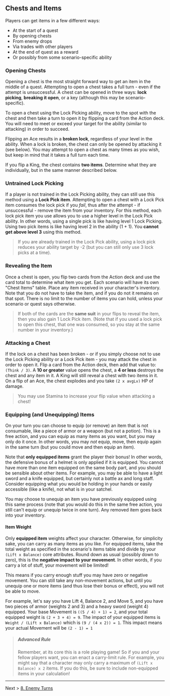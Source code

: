 ## Chests and Items

Players can get items in a few different ways:

* At the start of a quest
* By opening chests
* From enemy drops
* Via trades with other players
* At the end of quest as a reward
* Or possibly from some scenario-specific ability

### Opening Chests

Opening a chest is the most straight forward way to get an item in the middle of a quest. Attempting to open a chest takes a full turn - even if the attempt is unsuccessful. A chest can be opened in three ways: **lock picking**, **breaking it open**, or a key (although this may be scenario-specific).

To open a chest using the Lock Picking ability, move to the spot with the chest and then take a turn to open it by flipping a card from the Action deck. You will need to meet or exceed your target for the ability (similar to attacking) in order to succeed.

Flipping an Ace results in a **broken lock**, regardless of your level in the ability. When a lock is broken, the chest can only be opened by attacking it (see below). You may attempt to open a chest as many times as you wish, but keep in mind that it takes a full turn each time.

If you flip a King, the chest contains **two items**. Determine what they are individually, but in the same manner described below.

### Untrained Lock Picking

If a player is not trained in the Lock Picking ability, they can still use this method using a **Lock Pick item**. Attempting to open a chest with a Lock Pick item consumes the lock pick if you _fail_, thus after the attempt - if unsuccessful - remove the item from your inventory. For this method, each lock pick item you use allows you to use a higher level in the Lock Pick ability. In other words, using a single pick is like having level 1 Lock Picking. Using two pick items is like having level 2 in the ability (1 + 1). You **cannot get above level 3** using this method.

> If you are already trained in the Lock Pick ability, using a lock pick reduces your ability target by -2 (but you can still only use 3 lock picks at a time).

### Revealing the Item

Once a chest is open, you flip two cards from the Action deck and use the card total to determine what item you get. Each scenario will have its own "Chest Items" table. Place any item received in your character's inventory. Note that you do not have to take the item, and if you do not it remains on that spot. There is no limit to the number of items you can hold, unless your scenario or quest says otherwise.

> If both of the cards are the **same suit** in your flips to reveal the item, then you also gain 1 Lock Pick item. (Note that if you used a lock pick to open this chest, that one was consumed, so you stay at the same number in your inventory.)

### Attacking a Chest

If the lock on a chest has been broken - or if you simply choose not to use the Lock Picking ability or a Lock Pick item - you may attack the chest in order to open it. Flip a card from the Action deck, then add that value to: `(Think / 3)`. A **10 or greater** value opens the chest, a **4 or less** destroys the chest and any item in it. A King will still reveal a chest with two items in it. On a flip of an Ace, the chest explodes and you take `(2 x avgLv)` HP of damage.

> You may use Stamina to increase your flip value when attacking a chest!

### Equipping (and Unequipping) Items

On your turn you can choose to equip (or remove) an item that is not consumable, like a piece of armor or a weapon (but not a potion). This is a free action, and you can equip as many items as you want, but you may only do it once. In other words, you may _not_ equip, move, then equip again in the same turn (but you could move and then equip an item).

Note that **only equipped items** grant the player their bonus! In other words, the defensive bonus of a helmet is only applied if it is equipped. You cannot have more than one item equipped on the same body part, and you should be sensible about other items. For example, you may be able to have a light sword and a knife equipped, but certainly not a battle ax and long staff. Consider equipping what you would be holding in your hands or easily accessible (like a knife), not what is in your satchel.

You may choose to unequip an item you have previously equipped using this same process (note that you would do this in the same free action, you still can't equip or unequip twice in one turn). Any removed item goes back into your inventory.

#### Item Weight

Only **equipped item** weights affect your character. Otherwise, for simplicity sake, you can carry as many items as you like. For equipped items, take the total weight as specified in the scenario's items table and divide by your `(Lift x Balance)` core attributes. Round down as usual (possibly down to zero), this is the **negative impact to your movement**. In other words, if you carry a lot of stuff, your movement will be limited!

This means if you carry enough stuff you may have zero or negative movement. You can still take any non-movement actions, but until you unequip one or more items (and thus lose their bonus or effect), you will not be able to move.

For example, let's say you have Lift 4, Balance 2, and Move 5, and you have two pieces of armor (weights 2 and 3) and a heavy sword (weight 4) equipped. Your base Movement is `((5 / 4) + 1) = 2`,  and your total equipped weight is `(2 + 3 + 4) = 9`. The impact of your equipped items is `Weight / (Lift x Balance)` which is `(9 / (4 x 2)) = 1`. This impact means your actual Movement will be `(2 - 1) = 1`

> ##### Advanced Rule
> 
> Remember, at its core this is a role playing game! So if you and your fellow players want, you can enact a carry-limit rule. For example, you might say that a character may only carry a maximum of `(Lift x Balance) x 2` items. If you do this, be sure to include non-equipped items in your calculation!


---

Next > [8. Enemy Turns](08_enemy_turns.md)
